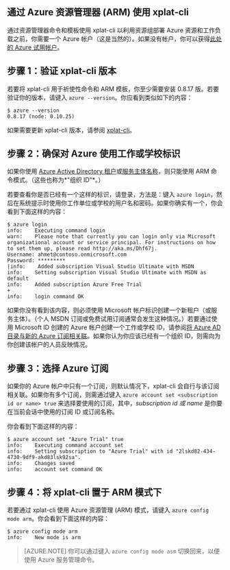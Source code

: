 

## 通过 Azure 资源管理器 (ARM) 使用 xplat-cli

通过资源管理器命令和模板使用 xplat-cli 以利用资源组部署 Azure 资源和工作负载之前，你需要一个 Azure 帐户（这是当然的）。如果没有帐户，你可以获得[此处的 Azure 试用帐户](/pricing/1rmb-trial/)。

## 步骤 1：验证 xplat-cli 版本

若要将 xplat-cli 用于祈使性命令和 ARM 模板，你至少需要安装 0.8.17 版。若要验证你的版本，请键入 `azure --version`。你应看到类似如下的内容：

    $ azure --version
    0.8.17 (node: 0.10.25)
    
如果需要更新 xplat-cli 版本，请参阅 [xplat-cli](https://github.com/Azure/azure-xplat-cli)。

## 步骤 2：确保对 Azure 使用工作或学校标识

如果你使用 [Azure Active Directory 租户](https://msdn.microsoft.com/zh-cn/library/azure/jj573650.aspx#BKMK_WhatIsAnAzureADTenant)或[服务主体名称](https://msdn.microsoft.com/zh-cn/library/azure/dn132633.aspx)，则只能使用 ARM 命令模式。（这些也称为*"组织 ID"*。）

若要查看你是否已经有一个这样的标识，请登录，方法是：键入 `azure login`，然后在系统提示时使用你工作单位或学校的用户名和密码。如果你确实有一个，你会看到下面这样的内容：

    $ azure login
    info:    Executing command login
    warn:    Please note that currently you can login only via Microsoft organizational account or service principal. For instructions on how to set them up, please read http://aka.ms/Dhf67j.
    Username: ahmet@contoso.onmicrosoft.com
    Password: *********
    |info:    Added subscription Visual Studio Ultimate with MSDN                  
    info:    Setting subscription Visual Studio Ultimate with MSDN as default
    info:    Added subscription Azure Free Trial
    +
    info:    login command OK
    
如果你没有看到该内容，则必须使用 Microsoft 帐户标识创建一个新租户（或服务主体）。（个人 MSDN 订阅或免费试用订阅通常会发生这种情况。）若要通过使用 Microsoft ID 创建的 Azure 帐户创建一个工作或学校 ID，请参阅[将 Azure AD 目录与新的 Azure 订阅相关联](https://msdn.microsoft.com/zh-cn/library/azure/jj573650.aspx#BKMK_WhatIsAnAzureADTenant)。如果你认为你应该已经有一个组织 ID，则需向为你创建该帐户的人员反映情况。

## 步骤 3：选择 Azure 订阅

如果你的 Azure 帐户中只有一个订阅，则默认情况下，xplat-cli 会自行与该订阅相关联。如果你有多个订阅，则需通过键入 `azure account set <subscription id or name> true` 来选择要使用的订阅，其中，_subscription id 或 name_ 是你要在当前会话中使用的订阅 ID 或订阅名称。 

你会看到下面这样的内容：

    $ azure account set "Azure Trial" true
    info:    Executing command account set
    info:    Setting subscription to "Azure Trial" with id "2lskd82-434-4730-9df9-akd83lsk92sa".
    info:    Changes saved
    info:    account set command OK
    
## 步骤 4：将 xplat-cli 置于 ARM 模式下

若要通过 xplat-cli 使用 Azure 资源管理 (ARM) 模式，请键入 `azure config mode arm`。你会看到下面这样的内容：

    $ azure config mode arm
    info:    New mode is arm

> [AZURE.NOTE] 你可以通过键入 `azure config mode asm` 切换回来，以便使用 Azure 服务管理命令。

<!---HONumber=56-->